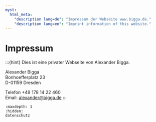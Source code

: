 ```yaml
---
myst:
  html_meta:
    "description lang=de": "Impressum der Webseite www.bigga.de."
    "description lang=en": "Imprint information of this website."
---
```

# Impressum

:::{hint}
Dies ist eine privater Webseite von Alexander Bigga.



Alexander Bigga<br />
Bonhoefferplatz 23<br />
D-01159 Dresden

Telefon +49 178 14 22 460<br />
Email: alexander@bigga.de
:::

```{toctree}
:maxdepth: 1
:hidden:
datenschutz
```